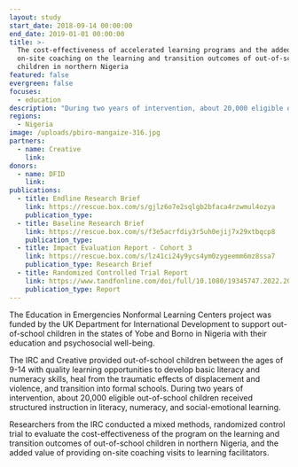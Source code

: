 ```yaml
---
layout: study
start_date: 2018-09-14 00:00:00
end_date: 2019-01-01 00:00:00
title: >-
  The cost-effectiveness of accelerated learning programs and the added value of
  on-site coaching on the learning and transition outcomes of out-of-school
  children in northern Nigeria
featured: false
evergreen: false
focuses:
  - education
description: "During two years of intervention, about 20,000 eligible out-of-school children will receive structured instruction in literacy, numeracy, and social-emotional learning.\_Researchers from the IRC are conducting a mixed methods, randomized control trial to evaluate the cost-effectiveness of the program on the learning and transition outcomes."
regions:
  - Nigeria
image: /uploads/pbiro-mangaize-316.jpg
partners:
  - name: Creative
    link:
donors:
  - name: DFID
    link:
publications:
  - title: Endline Research Brief
    link: https://rescue.box.com/s/gjlz6o7e2sqlgb2bfaca4rzwmul4ozya
    publication_type:
  - title: Baseline Research Brief
    link: https://rescue.box.com/s/f3e5acrfdiy3r5uh0ejij7x29xtbqcp8
    publication_type:
  - title: Impact Evaluation Report - Cohort 3
    link: https://rescue.box.com/s/lz41ci24y9ycs4ym0zygeemm6mz8ssa7
    publication_type: Research Brief
  - title: Randomized Controlled Trial Report
    link: https://www.tandfonline.com/doi/full/10.1080/19345747.2022.2037799
    publication_type: Report
---
```


The Education in Emergencies Nonformal Learning Centers project was funded by the UK Department for International Development to support out-of-school children in the states of Yobe and Borno in Nigeria with their education and psychosocial well-being.

The IRC and Creative provided out-of-school children between the ages of 9-14 with quality learning opportunities to develop basic literacy and numeracy skills, heal from the traumatic effects of displacement and violence, and transition into formal schools. During two years of intervention, about 20,000 eligible out-of-school children received structured instruction in literacy, numeracy, and social-emotional learning.&nbsp;

Researchers from the IRC conducted a mixed methods, randomized control trial to evaluate the cost-effectiveness of the program on the learning and transition outcomes of out-of-school children in northern Nigeria, and the added value of providing on-site coaching visits to learning facilitators.
